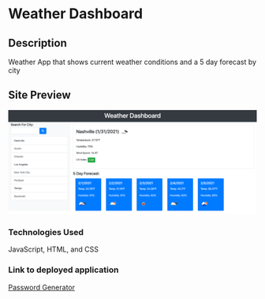 # Weather Dashboard

## Description

Weather App that shows current weather conditions and a 5 day forecast by city

## Site Preview

![](assets/images/weather-dashboard-screenshot.png)

### Technologies Used

JavaScript, HTML, and CSS

### Link to deployed application

[Password Generator](https://joelecox1.github.io/weather-dashboard/)

